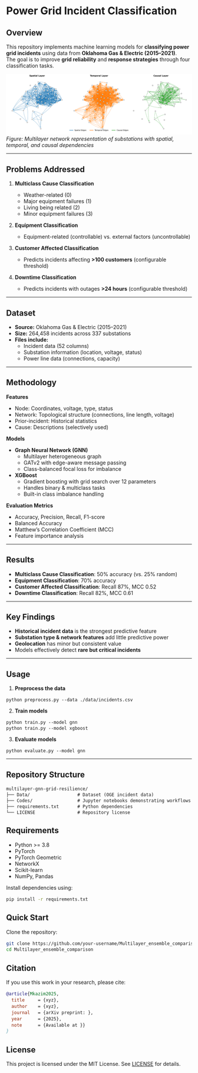 # Power Grid Incident Classification

## Overview
This repository implements machine learning models for **classifying power grid incidents** using data from **Oklahoma Gas & Electric (2015–2021)**.  
The goal is to improve **grid reliability** and **response strategies** through four classification tasks.

![Multilayer Network](heterogeneous_layers-1.png)  
*Figure: Multilayer network representation of substations with spatial, temporal, and causal dependencies*

---

## Problems Addressed
1. **Multiclass Cause Classification**  
   - Weather-related (0)  
   - Major equipment failures (1)  
   - Living being related (2)  
   - Minor equipment failures (3)  

2. **Equipment Classification**  
   - Equipment-related (controllable) vs. external factors (uncontrollable)  

3. **Customer Affected Classification**  
   - Predicts incidents affecting **>100 customers** (configurable threshold)  

4. **Downtime Classification**  
   - Predicts incidents with outages **>24 hours** (configurable threshold)  

---

## Dataset
- **Source:** Oklahoma Gas & Electric (2015–2021)  
- **Size:** 264,458 incidents across 337 substations  
- **Files include:**  
  - Incident data (52 columns)  
  - Substation information (location, voltage, status)  
  - Power line data (connections, capacity)  

---

## Methodology
**Features**  
- Node: Coordinates, voltage, type, status  
- Network: Topological structure (connections, line length, voltage)  
- Prior-incident: Historical statistics  
- Cause: Descriptions (selectively used)  

**Models**  
- **Graph Neural Network (GNN)**  
  - Multilayer heterogeneous graph  
  - GATv2 with edge-aware message passing  
  - Class-balanced focal loss for imbalance  
- **XGBoost**  
  - Gradient boosting with grid search over 12 parameters  
  - Handles binary & multiclass tasks  
  - Built-in class imbalance handling  

**Evaluation Metrics**  
- Accuracy, Precision, Recall, F1-score  
- Balanced Accuracy  
- Matthew’s Correlation Coefficient (MCC)  
- Feature importance analysis  

---

## Results
- **Multiclass Cause Classification**: 50% accuracy (vs. 25% random)  
- **Equipment Classification**: 70% accuracy  
- **Customer Affected Classification**: Recall 87%, MCC 0.52  
- **Downtime Classification**: Recall 82%, MCC 0.61  

---

## Key Findings
- **Historical incident data** is the strongest predictive feature  
- **Substation type & network features** add little predictive power  
- **Geolocation** has minor but consistent value  
- Models effectively detect **rare but critical incidents**  

---
## Usage

1.  **Preprocess the data**
```
python preprocess.py --data ./data/incidents.csv
```
2. **Train models**
```
python train.py --model gnn
python train.py --model xgboost
```
3. **Evaluate models**
```
python evaluate.py --model gnn
```
---
## Repository Structure

```
multilayer-gnn-grid-resilience/
├── Data/                  # Dataset (OGE incident data)
├── Codes/                 # Jupyter notebooks demonstrating workflows
├── requirements.txt       # Python dependencies
└── LICENSE                # Repository license
```
## Requirements

- Python >= 3.8
- PyTorch
- PyTorch Geometric
- NetworkX
- Scikit-learn
- NumPy, Pandas

Install dependencies using:

```bash
pip install -r requirements.txt
```

## Quick Start

Clone the repository:
```bash
git clone https://github.com/your-username/Multilayer_ensemble_comparison.git
cd Multilayer_ensemble_comparison
```

## Citation

If you use this work in your research, please cite:

```bibtex
@article{Mkazim2025,
  title     = {xyz},
  author    = {xyz},
  journal   = {arXiv preprint: },
  year      = {2025},
  note      = {Available at }}
}
```

## License

This project is licensed under the MIT License. See [LICENSE](LICENSE) for details.


